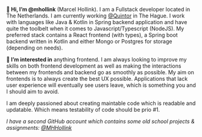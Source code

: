 **👋 Hi, I’m @mhollink** (Marcel Hollink). I am a Fullstack developer located in The Netherlands. I am currently working [@Quintor](https://github.com/Quintor) in The Hague. I work with languages like Java & Kotlin in Spring backend application and have quite the toolbelt when it comes to Javascript/Typescript (NodeJS). My preferred stack contains a React frontend (with types), a Spring boot backend written in Kotlin and either Mongo or Postgres for storage (depending on needs). 

**👀 I’m interested in** anything frontend. I am always looking to improve my skills on both frontend development as well as making the interactions between my frontends and backend go as smoothly as possible. My aim on frontends is to always create the best UX possible. Applications that lack user experience will eventually see users leave, which is something you and I should aim to avoid.

I am deeply passioned about creating maintable code which is readable and updatable. Which means testability of code should be prio #1.

*I have a second GitHub account which contains some old school projects & assignments: [@MHHollink](https://github.com/MHHollink)*

<!---
mhollink/mhollink is a ✨ special ✨ repository because its `README.md` (this file) appears on your GitHub profile.
You can click the Preview link to take a look at your changes.
--->
